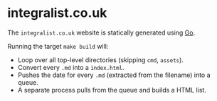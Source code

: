 # integralist.co.uk

The `integralist.co.uk` website is statically generated using [Go][1].

Running the target `make build` will:

- Loop over all top-level directories (skipping `cmd`, `assets`).
- Convert every `.md` into a `index.html`.
- Pushes the date for every `.md` (extracted from the filename) into a queue.
- A separate process pulls from the queue and builds a HTML list.

[1]: https://go.dev/
